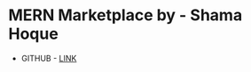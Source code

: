 # MERN Marketplace by - Shama Hoque

* GITHUB - [LINK](https://github.com/shamahoque/mern-marketplace)
